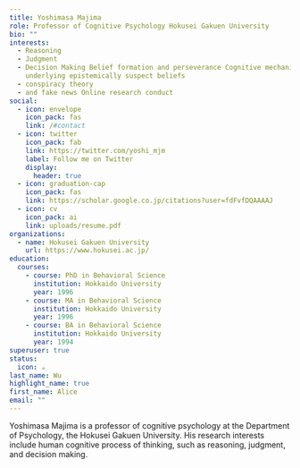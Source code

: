 ```yaml
---
title: Yoshimasa Majima
role: Professor of Cognitive Psychology Hokusei Gakuen University
bio: ""
interests:
  - Reasoning
  - Judgment
  - Decision Making Belief formation and perseverance Cognitive mechanism
    underlying epistemically suspect beliefs
  - conspiracy theory
  - and fake news Online research conduct
social:
  - icon: envelope
    icon_pack: fas
    link: /#contact
  - icon: twitter
    icon_pack: fab
    link: https://twitter.com/yoshi_mjm
    label: Follow me on Twitter
    display:
      header: true
  - icon: graduation-cap
    icon_pack: fas
    link: https://scholar.google.co.jp/citations?user=fdFvfDQAAAAJ
  - icon: cv
    icon_pack: ai
    link: uploads/resume.pdf
organizations:
  - name: Hokusei Gakuen University
    url: https://www.hokusei.ac.jp/
education:
  courses:
    - course: PhD in Behavioral Science
      institution: Hokkaido University
      year: 1996
    - course: MA in Behavioral Science
      institution: Hokkaido University
      year: 1996
    - course: BA in Behavioral Science
      institution: Hokkaido University
      year: 1994
superuser: true
status:
  icon: ☕️
last_name: Wu
highlight_name: true
first_name: Alice
email: ""
---
```

Yoshimasa Majima is a professor of cognitive psychology at the Department of Psychology, the Hokusei Gakuen University. His research interests include human cognitive process of thinking, such as reasoning, judgment, and decision making.